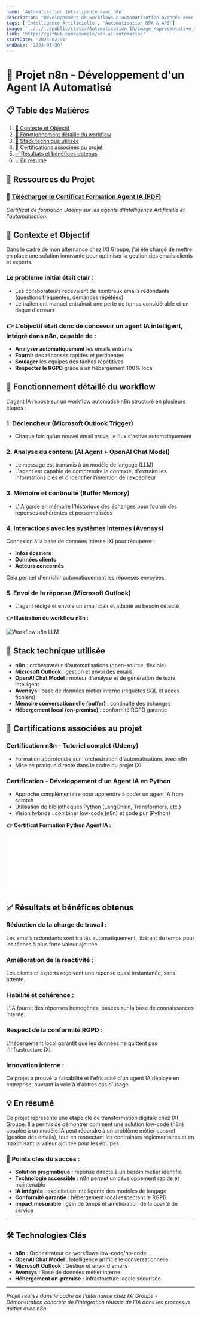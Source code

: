 ```yaml
---
name: 'Automatisation Intelligente avec n8n'
description: "Développement de workflows d'automatisation avancés avec n8n, intégrant l'Intelligence Artificielle pour optimiser les processus métier et la prise de décision."
tags: ['Intelligence Artificielle', 'Automatisation RPA & API']
image: '../../../public/static/Automatisation IA/image_representative_auto_ia.png'
link: 'https://github.com/example/n8n-ai-automation'
startDate: '2024-02-01'
endDate: '2024-07-30'
---
```


# 🤖 Projet n8n - Développement d'un Agent IA Automatisé

## 📋 Table des Matières

1. [🎯 Contexte et Objectif](#-contexte-et-objectif)
2. [🔄 Fonctionnement détaillé du workflow](#-fonctionnement-détaillé-du-workflow)
3. [🧱 Stack technique utilisée](#-stack-technique-utilisée)
4. [📜 Certifications associées au projet](#-certifications-associées-au-projet)
5. [✅ Résultats et bénéfices obtenus](#-résultats-et-bénéfices-obtenus)
6. [💡 En résumé](#-en-résumé)

## 📁 Ressources du Projet

### 📜 [Télécharger le Certificat Formation Agent IA (PDF)](/static/Automatisation%20IA/certificat_formation_python_agent_ia_udemy.pdf)
*Certificat de formation Udemy sur les agents d'Intelligence Artificielle et l'automatisation.*

## 🎯 Contexte et Objectif

Dans le cadre de mon alternance chez IXI Groupe, j'ai été chargé de mettre en place une solution innovante pour optimiser la gestion des emails clients et experts.

### Le problème initial était clair :

- Les collaborateurs recevaient de nombreux emails redondants (questions fréquentes, demandes répétées)
- Le traitement manuel entraînait une perte de temps considérable et un risque d'erreurs

### 👉 L'objectif était donc de concevoir un agent IA intelligent, intégré dans n8n, capable de :

- **Analyser automatiquement** les emails entrants
- **Fournir** des réponses rapides et pertinentes
- **Soulager** les équipes des tâches répétitives
- **Respecter le RGPD** grâce à un hébergement 100% local

## 🔄 Fonctionnement détaillé du workflow

L'agent IA repose sur un workflow automatisé n8n structuré en plusieurs étapes :

### 1. Déclencheur (Microsoft Outlook Trigger)
- Chaque fois qu'un nouvel email arrive, le flux s'active automatiquement

### 2. Analyse du contenu (AI Agent + OpenAI Chat Model)
- Le message est transmis à un modèle de langage (LLM)
- L'agent est capable de comprendre le contexte, d'extraire les informations clés et d'identifier l'intention de l'expéditeur

### 3. Mémoire et continuité (Buffer Memory)
- L'IA garde en mémoire l'historique des échanges pour fournir des réponses cohérentes et personnalisées

### 4. Interactions avec les systèmes internes (Avensys)
Connexion à la base de données interne IXI pour récupérer :
- **Infos dossiers**
- **Données clients** 
- **Acteurs concernés**

Cela permet d'enrichir automatiquement les réponses envoyées.

### 5. Envoi de la réponse (Microsoft Outlook)
- L'agent rédige et envoie un email clair et adapté au besoin détecté

**👉 Illustration du workflow n8n :**

![Workflow n8n LLM](/static/Automatisation%20IA/WorkFlow_N8N_LLM.png)

## 🧱 Stack technique utilisée

- **n8n** : orchestrateur d'automatisations (open-source, flexible)
- **Microsoft Outlook** : gestion et envoi des emails
- **OpenAI Chat Model** : moteur d'analyse et de génération de texte intelligent
- **Avensys** : base de données métier interne (requêtes SQL et accès fichiers)
- **Mémoire conversationnelle (buffer)** : continuité des échanges
- **Hébergement local (on-premise)** : conformité RGPD garantie

## 📜 Certifications associées au projet

### Certification n8n - Tutoriel complet (Udemy)
- Formation approfondie sur l'orchestration d'automatisations avec n8n
- Mise en pratique directe dans le cadre du projet IXI

### Certification - Développement d'un Agent IA en Python
- Approche complémentaire pour apprendre à coder un agent IA from scratch
- Utilisation de bibliothèques Python (LangChain, Transformers, etc.)
- Vision hybride : combiner low-code (n8n) et code pur (Python)

**👉 Certificat Formation Python Agent IA :**

![Certificat Python Agent IA](/static/Automatisation%20IA/certificat_formation_python_agent_ia_udemy.pdf)

## ✅ Résultats et bénéfices obtenus

### Réduction de la charge de travail :
Les emails redondants sont traités automatiquement, libérant du temps pour les tâches à plus forte valeur ajoutée.

### Amélioration de la réactivité :
Les clients et experts reçoivent une réponse quasi instantanée, sans attente.

### Fiabilité et cohérence :
L'IA fournit des réponses homogènes, basées sur la base de connaissances interne.

### Respect de la conformité RGPD :
L'hébergement local garantit que les données ne quittent pas l'infrastructure IXI.

### Innovation interne :
Ce projet a prouvé la faisabilité et l'efficacité d'un agent IA déployé en entreprise, ouvrant la voie à d'autres cas d'usage.

## 💡 En résumé

Ce projet représente une étape clé de transformation digitale chez IXI Groupe. Il a permis de démontrer comment une solution low-code (n8n) couplée à un modèle IA peut répondre à un problème métier concret (gestion des emails), tout en respectant les contraintes réglementaires et en maximisant la valeur ajoutée pour les équipes.

### 🎯 Points clés du succès :
- **Solution pragmatique** : réponse directe à un besoin métier identifié
- **Technologie accessible** : n8n permet un développement rapide et maintenable  
- **IA intégrée** : exploitation intelligente des modèles de langage
- **Conformité garantie** : hébergement local respectant le RGPD
- **Impact mesurable** : gain de temps et amélioration de la qualité de service

---

## 🛠️ Technologies Clés

- **n8n** : Orchestrateur de workflows low-code/no-code
- **OpenAI Chat Model** : Intelligence artificielle conversationnelle
- **Microsoft Outlook** : Gestion et envoi d'emails
- **Avensys** : Base de données métier interne
- **Hébergement on-premise** : Infrastructure locale sécurisée

---

*Projet réalisé dans le cadre de l'alternance chez IXI Groupe - Démonstration concrète de l'intégration réussie de l'IA dans les processus métier avec n8n.*
